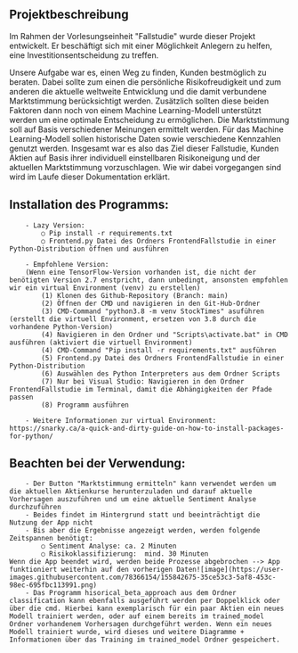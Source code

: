
## Projektbeschreibung

Im Rahmen der Vorlesungseinheit "Fallstudie" wurde dieser Projekt entwickelt. Er beschäftigt sich mit einer Möglichkeit Anlegern zu helfen, eine Investitionsentscheidung zu treffen.

Unsere Aufgabe war es, einen Weg zu finden, Kunden bestmöglich zu beraten. Dabei sollte zum einen die persönliche Risikofreudigkeit
und zum anderen die aktuelle weltweite Entwicklung und die damit verbundene Marktstimmung berücksichtigt werden. Zusätzlich sollten diese beiden Faktoren dann
noch von einem Machine Learning-Modell unterstützt werden um eine optimale Entscheidung zu ermöglichen. Die Marktstimmung soll auf Basis verschiedener
Meinungen ermittelt werden. Für das Machine Learning-Modell sollen historische Daten sowie verschiedene Kennzahlen genutzt werden.
Insgesamt war es also das Ziel dieser Fallstudie, Kunden Aktien auf Basis ihrer individuell einstellbaren Risikoneigung und der aktuellen Marktstimmung
vorzuschlagen. Wie wir dabei vorgegangen sind wird im Laufe dieser Dokumentation erklärt.
	



## Installation des Programms:
```
	- Lazy Version:
		○ Pip install -r requirements.txt 
		○ Frontend.py Datei des Ordners FrontendFallstudie in einer Python-Distribution öffnen und ausführen

	- Empfohlene Version: 
	(Wenn eine TensorFlow-Version vorhanden ist, die nicht der benötigten Version 2.7 enstpricht, dann unbedingt, ansonsten empfohlen wir ein virtual Environment (venv) zu erstellen)
		(1) Klonen des Github-Repository (Branch: main)
		(2) Öffnen der CMD und navigieren in den Git-Hub-Ordner
		(3) CMD-Command "python3.8 -m venv StockTimes" asuführen (erstellt die virtuell Environment, ersetzen von 3.8 durch die vorhandene Python-Version)
		(4) Navigieren in den Ordner und "Scripts\activate.bat" in CMD ausführen (aktiviert die virtuell Environment)
		(4) CMD-Command "Pip install -r requirements.txt" ausführen 
		(5) Frontend.py Datei des Ordners FrontendFallstudie in einer Python-Distribution
		(6) Auswählen des Python Interpreters aus dem Ordner Scripts
		(7) Nur bei Visual Studio: Navigieren in den Ordner FrontendFallstudie im Terminal, damit die Abhängigkeiten der Pfade passen
		(8) Programm ausführen

	- Weitere Informationen zur virtual Environment: https://snarky.ca/a-quick-and-dirty-guide-on-how-to-install-packages-for-python/
```

## Beachten bei der Verwendung:
```
	- Der Button "Marktstimmung ermitteln" kann verwendet werden um die aktuellen Aktienkurse herunterzuladen und darauf aktuelle Vorhersagen auszuführen und um eine aktuelle Sentiment Analyse durchzuführen
	- Beides findet im Hintergrund statt und beeinträchtigt die Nutzung der App nicht
	- Bis aber die Ergebnisse angezeigt werden, werden folgende Zeitspannen benötigt:
		○ Sentiment Analyse: ca. 2 Minuten
		○ Risikoklassifizierung:  mind. 30 Minuten
Wenn die App beendet wird, werden beide Prozesse abgebrochen --> App funktioniert weiterhin auf den vorherigen Daten![image](https://user-images.githubusercontent.com/78366154/155842675-35ce53c3-5af8-453c-98ec-695fbc113991.png)
	- Das Programm hisorical_beta_approach aus dem Ordner classification kann ebenfalls ausgeführt werden per Doppelklick oder über die cmd. Hierbei kann exemplarisch für ein paar Aktien ein neues Modell trainiert werden, oder auf einem bereits im trained_model Ordner vorhandenem Vorhersagen durchgeführt werden. Wenn ein neues Modell trainiert wurde, wird dieses und weitere Diagramme + Informationen über das Training im trained_model Ordner gespeichert. 
 ```
